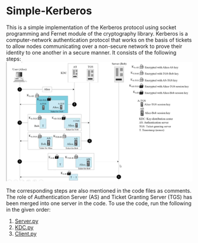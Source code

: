 # Simple-Kerberos
This is a simple implementation of the Kerberos protocol using socket programming and Fernet module of the cryptography library. Kerberos is a computer-network authentication protocol that works on the basis of tickets to allow nodes communicating over a non-secure network to prove their identity to one another in a secure manner. It consists of the following steps:   
<img src="Working.png" width=700>

The corresponding steps are also mentioned in the code files as comments. The role of Authentication Server (AS) and Ticket Granting Server (TGS) has been merged into one server in the code. To use the code, run the following in the given order:
1. [Server.py](Server.py)
2. [KDC.py](KDC.py)
3. [Client.py](Client.py)
